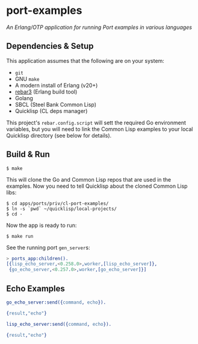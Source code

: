 # port-examples

*An Erlang/OTP application for running Port examples in various languages*

## Dependencies & Setup

This application assumes that the following are on your system:

* `git`
* GNU `make`
* A modern install of Erlang (v20+)
* [rebar3](https://www.rebar3.org/) (Erlang build tool)
* Golang
* SBCL (Steel Bank Common Lisp)
* Quicklisp (CL deps manager)

This project's `rebar.config.script` will sett the required Go environment
variables, but you will need to link the Common Lisp examples to your local
Quicklisp directory (see below for details).

## Build & Run

```shell
$ make
```

This will clone the Go and Common Lisp repos that are used in the examples.
Now you need to tell Quicklisp about the cloned Common Lisp libs:

```shell
$ cd apps/ports/priv/cl-port-examples/
$ ln -s `pwd` ~/quicklisp/local-projects/
$ cd -
```

Now the app is ready to run:

```shell
$ make run
```

See the running port `gen_server`s:

```erlang
> ports_app:children().
[{lisp_echo_server,<0.258.0>,worker,[lisp_echo_server]},
 {go_echo_server,<0.257.0>,worker,[go_echo_server]}]
```

## Echo Examples

```erlang
go_echo_server:send({command, echo}).
```
```erlang
{result,"echo"}
```

```erlang
lisp_echo_server:send({command, echo}).
```
```erlang
{result,"echo"}
```
